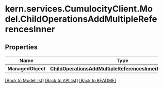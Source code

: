 # kern.services.CumulocityClient.Model.ChildOperationsAddMultipleReferencesInner

## Properties

Name | Type | Description | Notes
------------ | ------------- | ------------- | -------------
**ManagedObject** | [**ChildOperationsAddMultipleReferencesInnerManagedObject**](ChildOperationsAddMultipleReferencesInnerManagedObject.md) |  | [optional] 

[[Back to Model list]](../README.md#documentation-for-models) [[Back to API list]](../README.md#documentation-for-api-endpoints) [[Back to README]](../README.md)

